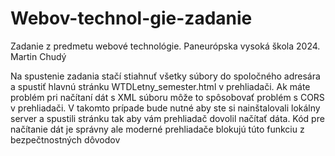 # Webov-technol-gie-zadanie
Zadanie z predmetu webové technológie. Paneurópska vysoká škola 2024. Martin Chudý

Na spustenie zadania stačí stiahnuť všetky súbory do spoločného adresára a spustiť hlavnú stránku WTDLetny_semester.html v prehliadači.
Ak máte problém pri načítaní dát s XML súboru môže to spôsobovať problém s CORS v prehliadači. V takomto prípade bude nutné aby ste si nainštalovali lokálny server a spustili stránku tak aby vám prehliadač dovolil načítať dáta.
Kód pre načítanie dát je správny ale moderné prehliadače blokujú túto funkciu z bezpečtnostných dôvodov
